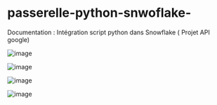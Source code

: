 # passerelle-python-snwoflake-

Documentation : Intégration script python dans Snowflake ( Projet API google) 
 
 
 
![image](https://github.com/elmoutaquiHicham/passerelle-python-snwoflake-/assets/101475744/dec65f45-0de3-4724-9a11-df44baf6f51f)


![image](https://github.com/elmoutaquiHicham/passerelle-python-snwoflake-/assets/101475744/1580233f-c4f2-43f3-9ace-9a22ca6cf57d)


![image](https://github.com/elmoutaquiHicham/passerelle-python-snwoflake-/assets/101475744/617cefe5-3154-4571-9df4-0f827963f73e)



![image](https://github.com/elmoutaquiHicham/passerelle-python-snwoflake-/assets/101475744/7ab6eaaf-a3c7-4858-85e9-d44c8c473bc1)





